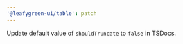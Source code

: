 ```yaml
---
'@leafygreen-ui/table': patch
---
```


Update default value of `shouldTruncate` to `false` in TSDocs.
